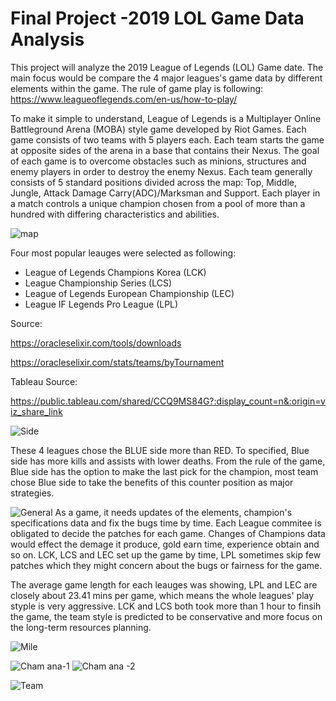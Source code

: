 # Final Project -2019 LOL Game Data Analysis

This project will analyze the 2019 League of Legends (LOL) Game date. The main focus would be compare the 4 major leagues's game data by different elements within the game. The rule of game play is following:
https://www.leagueoflegends.com/en-us/how-to-play/

To make it simple to understand, League of Legends is a Multiplayer Online Battleground Arena (MOBA) style game developed by Riot Games. Each game consists of two teams with 5 players each. Each team starts the game at opposite sides of the arena in a base that contains their Nexus. The goal of each game is to overcome obstacles such as minions, structures and enemy players in order to destroy the enemy Nexus. Each team generally consists of 5 standard positions divided across the map: Top, Middle, Jungle, Attack Damage Carry(ADC)/Marksman and Support. Each player in a match controls a unique champion chosen from a pool of more than a hundred with differing characteristics and abilities.

![map](https://user-images.githubusercontent.com/94014863/164923256-59093240-c0b9-4dd5-8ec6-4d2c8d0433c8.PNG)


Four most popular leauges were selected as following:
- League of Legends Champions Korea (LCK)
- League Championship Series (LCS)
- League of Legends European Championship (LEC)
- League IF Legends Pro League (LPL)


Source: 

https://oracleselixir.com/tools/downloads

https://oracleselixir.com/stats/teams/byTournament

Tableau Source:

https://public.tableau.com/shared/CCQ9MS84G?:display_count=n&:origin=viz_share_link


![Side](https://user-images.githubusercontent.com/94014863/164930134-3732fd68-693a-4bfe-b140-5a8be4ada993.PNG)

These 4 leagues chose the BLUE side more than RED. To specified, Blue side has more kills and assists with lower deaths. From the rule of the game, Blue side has the option to make the last pick for the champion, most team chose Blue side to take the benefits of this counter position as major strategies. 

![General](https://user-images.githubusercontent.com/94014863/164929656-cc6f0147-b2b5-4659-b4ec-8e6a7b1b0f17.PNG)
As a game, it needs updates of the elements, champion's specifications data and fix the bugs time by time. Each League commitee is obligated to decide the patches for each game. Changes of Champions data would effect the demage it produce, gold earn time, experience obtain and so on. 
LCK, LCS and LEC set up the game by time, LPL sometimes skip few patches which they might concern about the bugs or fairness for the game.

The average game length for each leauges was showing, LPL and LEC are closely about 23.41 mins per game, which means the whole leagues' play styple is very aggressive. 
LCK and LCS both took more than 1 hour to finsih the game, the team style is predicted to be conservative and more focus on the long-term resources planning.

![Mile](https://user-images.githubusercontent.com/94014863/164930361-85ad0337-e2e1-4dc1-9734-1d1b20b0d49c.PNG)


![Cham ana-1](https://user-images.githubusercontent.com/94014863/164930507-6d4aa1a8-f640-41dc-ac37-297fd9b23d20.PNG)
![Cham ana -2](https://user-images.githubusercontent.com/94014863/164930516-e0949c9e-6b03-4753-ad8a-7d62847d557b.PNG)



![Team](https://user-images.githubusercontent.com/94014863/164930653-a942c75d-1337-43b7-a12e-38d71d1e987d.PNG)


